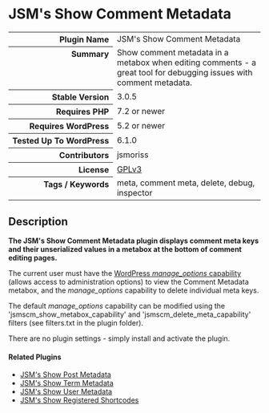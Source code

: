 <h1>JSM&#039;s Show Comment Metadata</h1>

<table>
<tr><th align="right" valign="top" nowrap>Plugin Name</th><td>JSM&#039;s Show Comment Metadata</td></tr>
<tr><th align="right" valign="top" nowrap>Summary</th><td>Show comment metadata in a metabox when editing comments - a great tool for debugging issues with comment metadata.</td></tr>
<tr><th align="right" valign="top" nowrap>Stable Version</th><td>3.0.5</td></tr>
<tr><th align="right" valign="top" nowrap>Requires PHP</th><td>7.2 or newer</td></tr>
<tr><th align="right" valign="top" nowrap>Requires WordPress</th><td>5.2 or newer</td></tr>
<tr><th align="right" valign="top" nowrap>Tested Up To WordPress</th><td>6.1.0</td></tr>
<tr><th align="right" valign="top" nowrap>Contributors</th><td>jsmoriss</td></tr>
<tr><th align="right" valign="top" nowrap>License</th><td><a href="https://www.gnu.org/licenses/gpl.txt">GPLv3</a></td></tr>
<tr><th align="right" valign="top" nowrap>Tags / Keywords</th><td>meta, comment meta, delete, debug, inspector</td></tr>
</table>

<h2>Description</h2>

<p><strong>The JSM's Show Comment Metadata plugin displays comment meta keys and their unserialized values in a metabox at the bottom of comment editing pages.</strong></p>

<p>The current user must have the <a href="https://wordpress.org/support/article/roles-and-capabilities/#manage_options">WordPress <em>manage_options</em> capability</a> (allows access to administration options) to view the Comment Metadata metabox, and the <em>manage_options</em> capability to delete individual meta keys.</p>

<p>The default <em>manage_options</em> capability can be modified using the 'jsmscm_show_metabox_capability' and 'jsmscm_delete_meta_capability' filters (see filters.txt in the plugin folder).</p>

<p>There are no plugin settings - simply install and activate the plugin.</p>

<h4>Related Plugins</h4>

<ul>
<li><a href="https://wordpress.org/plugins/jsm-show-post-meta/">JSM's Show Post Metadata</a></li>
<li><a href="https://wordpress.org/plugins/jsm-show-term-meta/">JSM's Show Term Metadata</a></li>
<li><a href="https://wordpress.org/plugins/jsm-show-user-meta/">JSM's Show User Metadata</a></li>
<li><a href="https://wordpress.org/plugins/jsm-show-registered-shortcodes/">JSM's Show Registered Shortcodes</a></li>
</ul>

